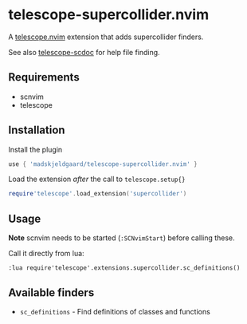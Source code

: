 # telescope-supercollider.nvim

A [telescope.nvim](https://github.com/nvim-telescope/telescope.nvim) extension that adds supercollider finders.

See also [telescope-scdoc](https://github.com/davidgranstrom/telescope-scdoc.nvim) for help file finding.

## Requirements

* scnvim
* telescope

## Installation

Install the plugin

```lua
use { 'madskjeldgaard/telescope-supercollider.nvim' }
```

Load the extension *after* the call to `telescope.setup{}`

```lua
require'telescope'.load_extension('supercollider')
```
## Usage

**Note** scnvim needs to be started (`:SCNvimStart`) before calling these.

Call it directly from lua:

```vim
:lua require'telescope'.extensions.supercollider.sc_definitions()
```

## Available finders

* `sc_definitions` - Find definitions of classes and functions
